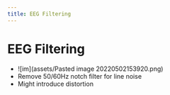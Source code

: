 ```yaml
---
title: EEG Filtering
---
```


# EEG Filtering
- ![im](assets/Pasted image 20220502153920.png)
- Remove 50/60Hz notch filter for line noise
- Might introduce distortion












